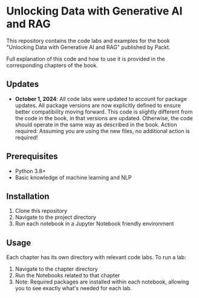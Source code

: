 # Unlocking Data with Generative AI and RAG

This repository contains the code labs and examples for the book "Unlocking Data with Generative AI and RAG" published by Packt.  

Full explanation of this code and how to use it is provided in the corresponding chapters of the book.

## Updates
- **October 1, 2024**: All code labs were updated to account for package updates. All package versions are now explicitly defined to ensure better compatibility moving forward. This code is slightly different from the code in the book, in that versions are updated. Otherwise, the code should operate in the same way as described in the book.
  Action required: Assuming you are using the new files, no additional action is required!

## Prerequisites
- Python 3.8+
- Basic knowledge of machine learning and NLP

## Installation
1. Clone this repository
2. Navigate to the project directory
3. Run each notebook in a Jupyter Notebook friendly environment

## Usage
Each chapter has its own directory with relevant code labs. To run a lab:
1. Navigate to the chapter directory
2. Run the Notebooks related to that chapter
3. Note: Required packages are installed within each notebook, allowing you to see exactly what's needed for each lab.
